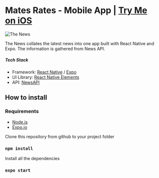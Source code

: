 # **Mates Rates - Mobile App** | [Try Me on iOS](https://expo.io/@disley01/projects/TheNews)

![The News](https://gph.is/g/EGnq83l)

The News collates the latest news into one app built with React Native and Expo. The information is gathered from News API.

##### Tech Stack

- Framework: [React Native](https://reactnative.dev/) / [Expo](https://expo.io/)
- UI Library: [React Native Elements](reactnativeelements.com)
- API: [NewsAPI](https://newsapi.org)

## How to install

### Requirements

- [Node.js](https://nodejs.org/)
- [Expo.io](https://expo.io/)

Clone this repository from github to your project folder

### `npm install`

Install all the dependencies

### `expo start`
